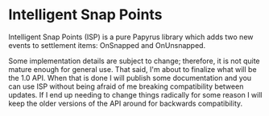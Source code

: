 # Intelligent Snap Points

Intelligent Snap Points (ISP) is a pure Papyrus library which adds two new events to settlement items: OnSnapped and OnUnsnapped.

Some implementation details are subject to change; therefore, it is not quite mature enough for general use. That said, I'm about to finalize what will be the 1.0 API. When that is done I will publish some documentation and you can use ISP without being afraid of me breaking compatibility between updates. If I end up needing to change things radically for some reason I will keep the older versions of the API around for backwards compatibility.